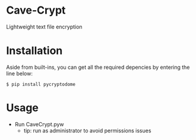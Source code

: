 # Cave-Crypt
Lightweight text file encryption

# Installation
Aside from built-ins, you can get all the required depencies by entering the line below:


    $ pip install pycryptodome
    
    
# Usage
* Run CaveCrypt.pyw
   * tip: run as administrator to avoid permissions issues
